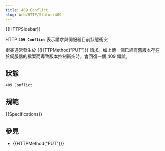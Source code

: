 ```yaml
---
title: 409 Conflict
slug: Web/HTTP/Status/409
---
```


{{HTTPSidebar}}

HTTP **`409 Conflict`** 表示請求與伺服器目前狀態衝突

衝突通常發生於 {{HTTPMethod("PUT")}} 請求。如上傳一個已經有舊版本存在於伺服器的檔案而導致版本控制衝突時，會回復一個 409 錯誤。

## 狀態

```plain
409 Conflict
```

## 規範

{{Specifications}}

## 參見

- {{HTTPMethod("PUT")}}
